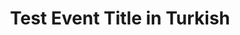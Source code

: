 ---
type: phd-thesis-defense
title: Test Event Title in Turkish

name: Elon Musk


datetime: 2025-08-03T11:30:00


duration: 2.5h


location: ABD

---